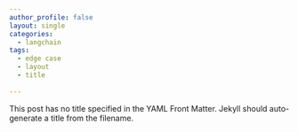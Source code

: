 ```yaml
---
author_profile: false
layout: single
categories:
  - langchain
tags:
  - edge case
  - layout
  - title
  
---
```


This post has no title specified in the YAML Front Matter. Jekyll should auto-generate a title from the filename.